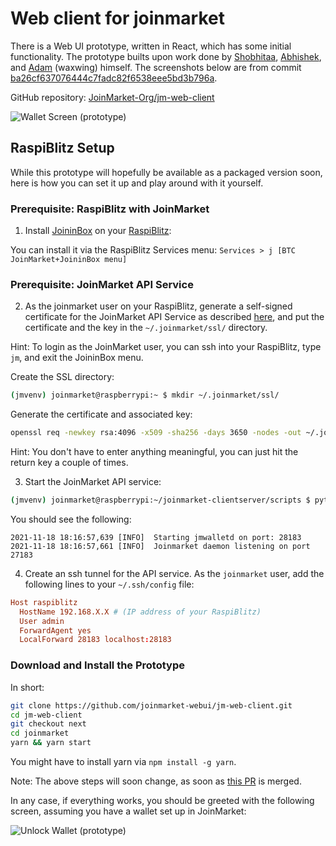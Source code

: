 # Web client for joinmarket

There is a Web UI prototype, written in React, which has some initial functionality. The prototype builts upon work done by [Shobhitaa](https://github.com/shobhitaa), [Abhishek](https://github.com/abhishek0405), and [Adam](https://github.com/AdamISZ) (waxwing) himself. The screenshots below are from commit [ba26cf637076444c7fadc82f6538eee5bd3b796a](https://github.com/joinmarket-webui/jm-web-client/commit/ba26cf637076444c7fadc82f6538eee5bd3b796a).

GitHub repository: [JoinMarket-Org/jm-web-client](https://github.com/JoinMarket-Org/jm-web-client)

![Wallet Screen (prototype)](https://i.imgur.com/fXu8zqf.png)

## RaspiBlitz Setup

While this prototype will hopefully be available as a packaged version soon, here is how you can set it up and play around with it yourself.

### Prerequisite: RaspiBlitz with JoinMarket

1. Install [JoininBox](https://github.com/openoms/joininbox) on your [RaspiBlitz](https://github.com/rootzoll/raspiblitz):

You can install it via the RaspiBlitz Services menu: ```Services > j [BTC JoinMarket+JoininBox menu]```

### Prerequisite: JoinMarket API Service

2. As the joinmarket user on your RaspiBlitz, generate a self-signed certificate for the JoinMarket API Service as described [here](https://linuxize.com/post/creating-a-self-signed-ssl-certificate/), and put the certificate and the key in the `~/.joinmarket/ssl/` directory.

Hint: To login as the JoinMarket user, you can ssh into your RaspiBlitz, type `jm`, and exit the JoininBox menu.

Create the SSL directory:

```bash
(jmvenv) joinmarket@raspberrypi:~ $ mkdir ~/.joinmarket/ssl/
```

Generate the certificate and associated key:

```bash
openssl req -newkey rsa:4096 -x509 -sha256 -days 3650 -nodes -out ~/.joinmarket/ssl/cert.pem -keyout ~/.joinmarket/ssl/key.pem
```

Hint: You don't have to enter anything meaningful, you can just hit the return key a couple of times.

3. Start the JoinMarket API service:

```bash
(jmvenv) joinmarket@raspberrypi:~/joinmarket-clientserver/scripts $ python jmwalletd.py
```

You should see the following:

```text
2021-11-18 18:16:57,639 [INFO]  Starting jmwalletd on port: 28183
2021-11-18 18:16:57,661 [INFO]  Joinmarket daemon listening on port 27183
```

4. Create an ssh tunnel for the API service. As the `joinmarket` user, add the following lines to your `~/.ssh/config` file:

```conf
Host raspiblitz
  HostName 192.168.X.X # (IP address of your RaspiBlitz)
  User admin
  ForwardAgent yes
  LocalForward 28183 localhost:28183
```

### Download and Install the Prototype

In short:

```bash
git clone https://github.com/joinmarket-webui/jm-web-client.git
cd jm-web-client
git checkout next
cd joinmarket
yarn && yarn start
```

You might have to install yarn via `npm install -g yarn`.

Note: The above steps will soon change, as soon as [this PR](https://github.com/JoinMarket-Org/jm-web-client/pull/12) is merged.

In any case, if everything works, you should be greeted with the following screen, assuming you have a wallet set up in JoinMarket:

![Unlock Wallet (prototype)](https://i.imgur.com/drrHaLH.png)
